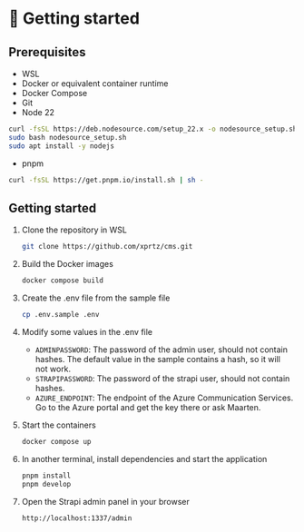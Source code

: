 # 🚀 Getting started

## Prerequisites
- WSL
- Docker or equivalent container runtime
- Docker Compose
- Git
- Node 22
```bash
curl -fsSL https://deb.nodesource.com/setup_22.x -o nodesource_setup.sh
sudo bash nodesource_setup.sh
sudo apt install -y nodejs
```

- pnpm
```bash
curl -fsSL https://get.pnpm.io/install.sh | sh -
```

## Getting started
1. Clone the repository in WSL
   ```bash
   git clone https://github.com/xprtz/cms.git
   ````
2. Build the Docker images
   ```bash
   docker compose build
   ```
3. Create the .env file from the sample file
   ```bash
   cp .env.sample .env
   ```
4. Modify some values in the .env file
   - `ADMINPASSWORD`: The password of the admin user, should not contain hashes. The default value in the sample contains a hash, so it will not work.
   - `STRAPIPASSWORD`: The password of the strapi user, should not contain hashes.
   - `AZURE_ENDPOINT`: The endpoint of the Azure Communication Services. Go to the Azure portal and get the key there or ask Maarten.

5. Start the containers
   ```bash
   docker compose up
   ```
6. In another terminal, install dependencies and start the application
    ```bash
    pnpm install
    pnpm develop
    ```
7. Open the Strapi admin panel in your browser
   ```bash
   http://localhost:1337/admin
   ```
